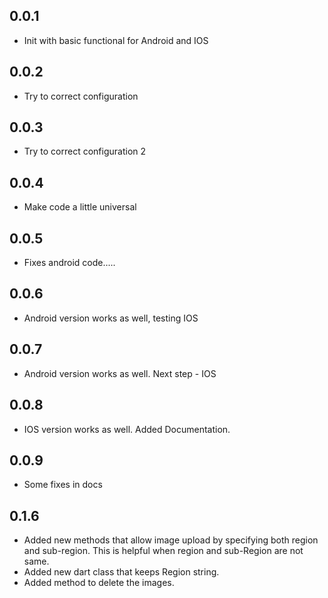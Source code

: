 ## 0.0.1

 - Init with basic functional for Android and IOS

## 0.0.2

 - Try to correct configuration

## 0.0.3

 - Try to correct configuration 2

## 0.0.4

 - Make code a little universal

## 0.0.5

 - Fixes android code.....

## 0.0.6

 - Android version works as well, testing IOS
 
## 0.0.7
 
 - Android version works as well. Next step - IOS
 
## 0.0.8
 
 - IOS version works as well. Added Documentation.
 
## 0.0.9

 - Some fixes in docs
 
## 0.1.6

 - Added new methods that allow image upload by specifying both region and sub-region. This is helpful when region and sub-Region are not same.
 - Added new dart class that keeps Region string.
 - Added method to delete the images.
 
 

